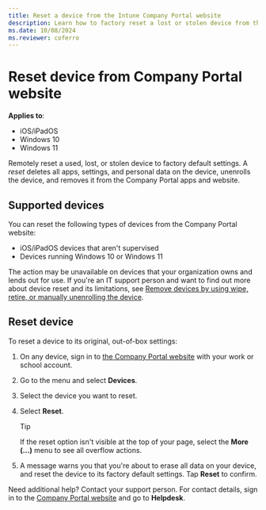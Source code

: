 ```yaml
---
title: Reset a device from the Intune Company Portal website
description: Learn how to factory reset a lost or stolen device from the Intune Company Portal website.
ms.date: 10/08/2024
ms.reviewer: coferro
---
```


# Reset device from Company Portal website

**Applies to**:
* iOS/iPadOS
* Windows 10
* Windows 11

Remotely reset a used, lost, or stolen device to factory default settings. A *reset* deletes all apps, settings, and personal data on the device, unenrolls the device, and removes it from the Company Portal apps and website.

## Supported devices

You can reset the following types of devices from the Company Portal website:

* iOS/iPadOS devices that aren't supervised
* Devices running Windows 10 or Windows 11

The action may be unavailable on devices that your organization owns and lends out for use. If you're an IT support person and want to find out more about device reset and its limitations, see [Remove devices by using wipe, retire, or manually unenrolling the device](../remote-actions/devices-wipe.md).

## Reset device
To reset a device to its original, out-of-box settings:

1. On any device, sign in to [the Company Portal website](https://go.microsoft.com/fwlink/?linkid=2010980) with your work or school account.
1. Go to the menu and select **Devices**.
1. Select the device you want to reset.
1. Select **Reset**.

    >[!TIP]
    > If the reset option isn't visible at the top of your page, select the **More (…)** menu to see all overflow actions.

1. A message warns you that you're about to erase all data on your device, and reset the device to its factory default settings. Tap **Reset** to confirm.

Need additional help? Contact your support person. For contact details, sign in to the [Company Portal website](https://go.microsoft.com/fwlink/?linkid=2010980) and go to **Helpdesk**.
